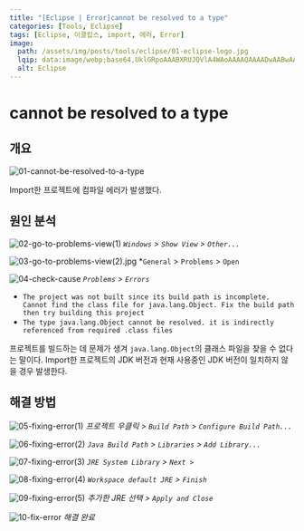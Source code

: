 ```yaml
---
title: "[Eclipse | Error]cannot be resolved to a type"
categories: [Tools, Eclipse]
tags: [Eclipse, 이클립스, import, 에러, Error]
image:
  path: /assets/img/posts/tools/eclipse/01-eclipse-logo.jpg
  lqip: data:image/webp;base64,UklGRpoAAABXRUJQVlA4WAoAAAAQAAAADwAABwAAQUxQSDIAAAARL0AmbZurmr57yyIiqE8oiG0bejIYEQTgqiDA9vqnsUSI6H+oAERp2HZ65qP/VIAWAFZQOCBCAAAA8AEAnQEqEAAIAAVAfCWkAALp8sF8rgRgAP7o9FDvMCkMde9PK7euH5M1m6VWoDXf2FkP3BqV0ZYbO6NA/VFIAAAA
  alt: Eclipse
---
```


# cannot be resolved to a type

## 개요

![01-cannot-be-resolved-to-a-type](/assets/img/posts/tools/eclipse/error/cannot-be-resolved-to-a-type/01-cannot-be-resolved-to-a-type.jpg)

Import한 프로젝트에 컴파일 에러가 발생했다.

## 원인 분석

![02-go-to-problems-view(1)](/assets/img/posts/tools/eclipse/error/cannot-be-resolved-to-a-type/02-go-to-problems-view(1).jpg)
*`Windows` > `Show View` > `Other...`*

![03-go-to-problems-view(2).jpg](/assets/img/posts/tools/eclipse/error/cannot-be-resolved-to-a-type/03-go-to-problems-view(2).jpg)
*`General` > `Problems` > `Open`

![04-check-cause](/assets/img/posts/tools/eclipse/error/cannot-be-resolved-to-a-type/04-check-cause.jpg)
*`Problems` > `Errors`*

- `The project was not built since its build path is incomplete. Cannot find the class file for java.lang.Object. Fix the build path then try building this project`
- `The type java.lang.Object cannot be resolved. it is indirectly referenced from required .class files`

프로젝트를 빌드하는 데 문제가 생겨 `java.lang.Object`의 클래스 파일을 찾을 수 없다는 말이다. Import한 프로젝트의 JDK 버전과 현재 사용중인 JDK 버전이 일치하지 않을 경우 발생한다.

## 해결 방법

![05-fixing-error(1)](/assets/img/posts/tools/eclipse/error/cannot-be-resolved-to-a-type/05-fixing-error(1).jpg)
*프로젝트 우클릭 > `Build Path` > `Configure Build Path...`*

![06-fixing-error(2)](/assets/img/posts/tools/eclipse/error/cannot-be-resolved-to-a-type/06-fixing-error(2).jpg)
*`Java Build Path` > `Libraries` > `Add Library...`*

![07-fixing-error(3)](/assets/img/posts/tools/eclipse/error/cannot-be-resolved-to-a-type/07-fixing-error(3).jpg)
*`JRE System Library` > `Next >`*

![08-fixing-error(4)](/assets/img/posts/tools/eclipse/error/cannot-be-resolved-to-a-type/08-fixing-error(4).jpg)
*`Workspace default JRE` > `Finish`*

![09-fixing-error(5)](/assets/img/posts/tools/eclipse/error/cannot-be-resolved-to-a-type/09-fixing-error(5).jpg)
*추가한 JRE 선택 > `Apply and Close`*

![10-fix-error](/assets/img/posts/tools/eclipse/error/cannot-be-resolved-to-a-type/10-fix-error.jpg)
*해결 완료*
